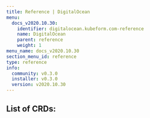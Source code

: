 ```yaml
---
title: Reference | DigitalOcean
menu:
  docs_v2020.10.30:
    identifier: digitalocean.kubeform.com-reference
    name: DigitalOcean
    parent: reference
    weight: 1
menu_name: docs_v2020.10.30
section_menu_id: reference
type: reference
info:
  community: v0.3.0
  installer: v0.3.0
  version: v2020.10.30
---
```


## List of CRDs:
